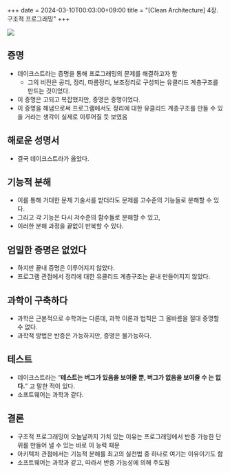 +++ 
date = 2024-03-10T00:03:00+09:00
title = "[Clean Architecture] 4장. 구조적 프로그래밍"
+++

<img src="/images/books/clean-architecture/cover.jpg">

## 증명

- 데이크스트라는 증명을 통해 프로그래밍의 문제를 해결하고자 함
  - 그의 비전은 공리, 정리, 따름정리, 보조정리로 구성되는 유클리드 계층구조를 만드는 것이었다.
- 이 증명은 고되고 복잡했지만, 증명은 증명이었다.
- 이 증명을 해냄으로써 프로그램에서도 정리에 대한 유클리드 계층구조를 만들 수 있을 거라는 생각이 실제로 이루어질 듯 보였음

## 해로운 성명서

- 결국 데이크스트라가 옳았다.

## 기능적 분해

- 이를 통해 거대한 문제 기술서를 받더라도 문제를 고수준의 기능들로 분해할 수 있다.
- 그리고 각 기능은 다시 저수준의 함수들로 분해할 수 있고,
- 이러한 분해 과정을 끝없이 반복할 수 있다.

## 엄밀한 증명은 없었다

- 하지만 끝내 증명은 이루어지지 않았다.
- 프로그램 관점에서 정리에 대한 유클리드 계층구조는 끝내 만들어지지 않았다.

## 과학이 구축하다

- 과학은 근본적으로 수학과는 다른데, 과학 이론과 법칙은 그 올바름을 절대 증명할 수 없다.
- 과학적 방법은 반증은 가능하지만, 증명은 불가능하다.

## 테스트

- 데이크스트라는 “**테스트는 버그가 있음을 보여줄 뿐, 버그가 없음을 보여줄 수 는 없다.**” 고 말한 적이 있다.
- 소프트웨어는 과학과 같다.

## 결론

- 구조적 프로그래밍이 오늘날까지 가치 있는 이유는 프로그래밍에서 반증 가능한 단위를 만들어 낼 수 있는 바로 이 능력 때문
- 아키텍처 관점에서는 기능적 분해를 최고의 실천법 중 하나로 여기는 이유이기도 함
- 소프트웨어는 과학과 같고, 따라서 반증 가능성에 의해 주도됨
